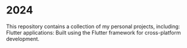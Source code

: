 # 2024
This repository contains a collection of my personal projects, including:  Flutter applications: Built using the Flutter framework for cross-platform development. 
